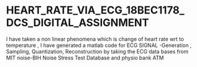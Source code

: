 # HEART_RATE_VIA_ECG_18BEC1178_DCS_DIGITAL_ASSIGNMENT
I have taken a non linear phenomena which is change of heart rate wrt to temperature , I have generated a  matlab code  for ECG SIGNAL -Generation , Sampling, Quantization, Reconstruction by taking the ECG data bases from MIT noise-BIH Noise Stress Test Database and physio bank ATM 
